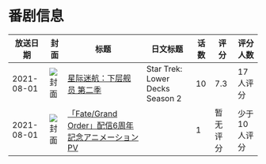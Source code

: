 # 番剧信息

|放送日期|封面|标题|日文标题|话数|评分|评分人数|
|---|---|---|---|---|---|---|
|2021-08-01|![封面](https://lain.bgm.tv/pic/cover/c/a7/08/347693_7224i.jpg)|[星际迷航：下层舰员 第二季](https://bangumi.tv/subject/347693)|Star Trek: Lower Decks Season 2|10|7.3|17人评分|
|2021-08-01|![封面](https://lain.bgm.tv/pic/cover/c/2c/2c/532245_5sAcn.jpg)|[「Fate/Grand Order」配信6周年記念アニメーションPV](https://bangumi.tv/subject/532245)||1|暂无评分|少于10人评分|
